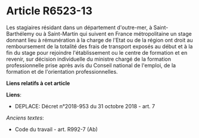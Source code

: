 # Article R6523-13

Les stagiaires résidant dans un département d'outre-mer, à Saint-Barthélemy ou à Saint-Martin qui suivent en France
métropolitaine un stage donnant lieu à rémunération à la charge de l'Etat ou de la région ont droit au remboursement de la
totalité des frais de transport exposés au début et à la fin du stage pour rejoindre l'établissement ou le centre de
formation et en revenir, sur décision individuelle du ministre chargé de la formation professionnelle prise après avis du
Conseil national de l'emploi, de la formation et de l'orientation professionnelles.

**Liens relatifs à cet article**

**Liens**:

  - DEPLACE: Décret n°2018-953 du 31 octobre 2018 - art. 7

_Anciens textes_:

  - Code du travail - art. R992-7 (Ab)
